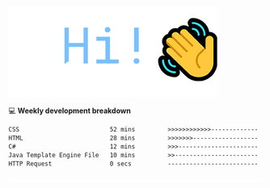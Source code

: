 ![Hi!](assets/images/hi.png)

💻 **Weekly development breakdown**
<!--START_SECTION:waka-->

```txt
CSS                         52 mins         >>>>>>>>>>>>-------------   49.63 %
HTML                        28 mins         >>>>>>>------------------   27.28 %
C#                          12 mins         >>>----------------------   11.78 %
Java Template Engine File   10 mins         >>-----------------------   09.60 %
HTTP Request                0 secs          -------------------------   00.73 %
```

<!--END_SECTION:waka-->

![footer](assets/images/footer.png)
